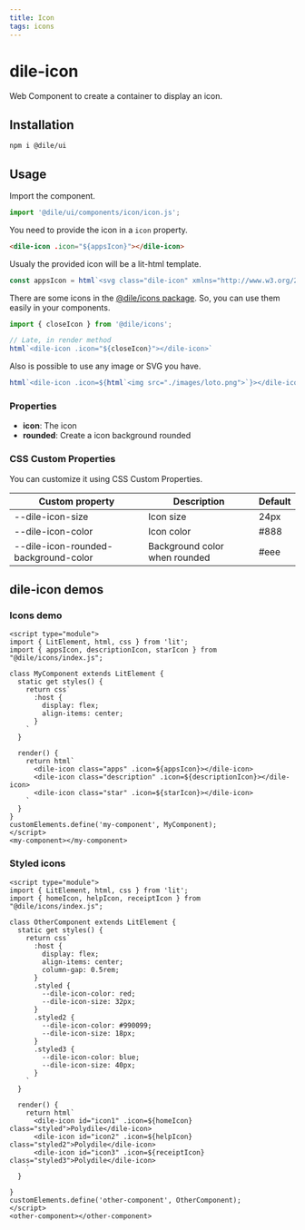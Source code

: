 ```yaml
---
title: Icon
tags: icons
---
```


# dile-icon

Web Component to create a container to display an icon.

## Installation

```bash
npm i @dile/ui
```

## Usage

Import the component.

```javascript
import '@dile/ui/components/icon/icon.js';
```

You need to provide the icon in a ```icon``` property.

```html
<dile-icon .icon="${appsIcon}"></dile-icon>
```

Usualy the provided icon will be a lit-html template.

```javascript
const appsIcon = html`<svg class="dile-icon" xmlns="http://www.w3.org/2000/svg" height="24px" viewBox="0 0 24 24" width="24px" fill="#000000"><path d="M0 0h24v24H0z" fill="none"/><path d="M4 8h4V4H4v4zm6 12h4v-4h-4v4zm-6 0h4v-4H4v4zm0-6h4v-4H4v4zm6 0h4v-4h-4v4zm6-10v4h4V4h-4zm-6 4h4V4h-4v4zm6 6h4v-4h-4v4zm0 6h4v-4h-4v4z"/></svg>`;
```

There are some icons in the [@dile/icons package](/utils/icons). So, you can use them easily in your components.

```javascript
import { closeIcon } from '@dile/icons';

// Late, in render method
html`<dile-icon .icon="${closeIcon}"></dile-icon>`
```
Also is possible to use any image or SVG you have.

```javascript
html`<dile-icon .icon=${html`<img src="./images/loto.png">`}></dile-icon>`
```

### Properties

- **icon**: The icon
- **rounded**: Create a icon background rounded

### CSS Custom Properties

You can customize it using CSS Custom Properties.

Custom property | Description | Default
----------------|-------------|---------
--dile-icon-size | Icon size | 24px
--dile-icon-color | Icon color | #888
--dile-icon-rounded-background-color | Background color when rounded | #eee

## dile-icon demos

### Icons demo

```html:preview
<script type="module">
import { LitElement, html, css } from 'lit';
import { appsIcon, descriptionIcon, starIcon } from "@dile/icons/index.js";

class MyComponent extends LitElement {
  static get styles() {
    return css`
      :host {
        display: flex;
        align-items: center;
      }
    `
  }

  render() {
    return html`
      <dile-icon class="apps" .icon=${appsIcon}></dile-icon>
      <dile-icon class="description" .icon=${descriptionIcon}></dile-icon>
      <dile-icon class="star" .icon=${starIcon}></dile-icon>
    `
  }
}
customElements.define('my-component', MyComponent);
</script>
<my-component></my-component>
```

### Styled icons

```html:preview
<script type="module">
import { LitElement, html, css } from 'lit';
import { homeIcon, helpIcon, receiptIcon } from "@dile/icons/index.js";

class OtherComponent extends LitElement {
  static get styles() {
    return css`
      :host {
        display: flex;
        align-items: center;
        column-gap: 0.5rem;
      }
      .styled {
        --dile-icon-color: red;
        --dile-icon-size: 32px;
      }
      .styled2 {
        --dile-icon-color: #990099;
        --dile-icon-size: 18px;
      }
      .styled3 {
        --dile-icon-color: blue;
        --dile-icon-size: 40px;
      }
    `
  }

  render() {
    return html`
      <dile-icon id="icon1" .icon=${homeIcon} class="styled">Polydile</dile-icon>
      <dile-icon id="icon2" .icon=${helpIcon} class="styled2">Polydile</dile-icon>
      <dile-icon id="icon3" .icon=${receiptIcon} class="styled3">Polydile</dile-icon>
    `
  }

}
customElements.define('other-component', OtherComponent);
</script>
<other-component></other-component>
```

